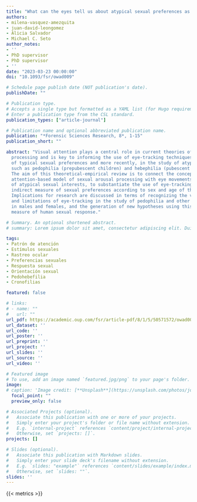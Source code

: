 ```yaml
---
title: "What can the eyes tell us about atypical sexual preferences as a function of sex and age? Linking eye movements with child-related chronophilias"
authors:
- milena-vasquez-amezquita
- juan-david-leongomez
- Alicia Salvador
- Michael C. Seto
author_notes:
- ''
- PhD supervisor
- PhD supervisor
- ''
date: "2023-03-23 00:00:00"
doi: "10.1093/fsr/owad009"

# Schedule page publish date (NOT publication's date).
publishDate: ""

# Publication type.
# Accepts a single type but formatted as a YAML list (for Hugo requirements).
# Enter a publication type from the CSL standard.
publication_types: ["article-journal"]

# Publication name and optional abbreviated publication name.
publication: "*Forensic Sciences Research, 8*, 1-15"
publication_short: ""

abstract: "Visual attention plays a central role in current theories of sexual information
  processing and is key to informing the use of eye-tracking techniques in the study
  of typical sexual preferences and more recently, in the study of atypical preferences
  such as pedophilia (prepubescent children) and hebephilia (pubescent children).
  The aim of this theoretical-empirical review is to connect the concepts of a visual
  attention-based model of sexual arousal processing with eye movements as indicators
  of atypical sexual interests, to substantiate the use of eye-tracking as a useful
  indirect measure of sexual preferences according to sex and age of the stimuli.
  Implications for research are discussed in terms of recognizing the value, scope,
  and limitations of eye-tracking in the study of pedophilia and other chronophilias
  in males and females, and the generation of new hypotheses using this type of indirect
  measure of human sexual response."

# Summary. An optional shortened abstract.
# summary: Lorem ipsum dolor sit amet, consectetur adipiscing elit. Duis posuere tellus ac convallis placerat.

tags:
- Patrón de atención
- Estímulos sexuales
- Rastreo ocular
- Preferencias sexuales
- Respuesta sexual
- Orientación sexual
- Pedohebefilia
- Cronofilias

featured: false

# links:
# - name: ""
#   url: ""
url_pdf: https://academic.oup.com/fsr/article-pdf/8/1/5/50571572/owad009.pdf
url_dataset: ''
url_code: ''
url_poster: ''
url_preprint: ''
url_project: ''
url_slides: ''
url_source: ''
url_video: ''

# Featured image
# To use, add an image named `featured.jpg/png` to your page's folder. 
image:
# caption: 'Image credit: [**Unsplash**](https://unsplash.com/photos/jdD8gXaTZsc)'
  focal_point: ""
  preview_only: false

# Associated Projects (optional).
#   Associate this publication with one or more of your projects.
#   Simply enter your project's folder or file name without extension.
#   E.g. `internal-project` references `content/project/internal-project/index.md`.
#   Otherwise, set `projects: []`.
projects: []

# Slides (optional).
#   Associate this publication with Markdown slides.
#   Simply enter your slide deck's filename without extension.
#   E.g. `slides: "example"` references `content/slides/example/index.md`.
#   Otherwise, set `slides: ""`.
slides: ''
---
```

{{< metrics >}}
